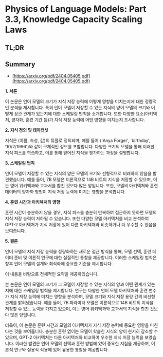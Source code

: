 # Physics of Language Models: Part 3.3, Knowledge Capacity Scaling Laws
## TL;DR
## Summary
- [https://arxiv.org/pdf/2404.05405.pdf](https://arxiv.org/pdf/2404.05405.pdf)

**1. 서론**

이 논문은 언어 모델의 크기가 지식 저장 능력에 어떻게 영향을 미치는지에 대한 정량적인 분석을 제시합니다. 특히 언어 모델이 저장할 수 있는 지식의 양이 모델의 크기와 어떻게 상관 관계가 있는지에 대한 스케일링 법칙을 소개합니다. 또한 다양한 요소(아키텍처, 양자화, 훈련 기간 등)가 지식 저장 능력에 어떤 영향을 미치는지 조사합니다.

**2. 지식 정의 및 데이터셋**

지식은 (이름, 속성, 값)의 튜플로 정의되며, 예를 들어 ('Anya Forger', 'birthday', '10/2/1996')와 같이 구체적인 정보를 포함합니다. 다양한 크기의 모델을 통해 이러한 지식 피스를 학습하고, 이를 통해 얻어진 지식을 평가하는 과정을 설명합니다.

**3. 스케일링 법칙**

언어 모델이 저장할 수 있는 지식의 양은 모델의 크기와 선형적으로 비례하지 않음을 발견했습니다. 예를 들어, 7B 모델은 이론적으로 14B 비트의 지식을 저장할 수 있으며, 이는 영어 위키백과와 교과서를 합친 것보다 많은 양입니다. 또한, 모델의 아키텍처와 훈련 데이터의 양자화 방법이 지식 저장 능력에 미치는 영향을 분석합니다.

**4. 훈련 시간과 아키텍처의 영향**

훈련 시간이 충분하지 않을 경우, 지식 피스를 충분히 반복하여 접근하지 못하면 모델의 지식 저장 능력이 저하될 수 있습니다. 또한 다양한 모델 아키텍처를 비교 분석하여 GPT-2 아키텍처가 지식 저장에 있어 다른 아키텍처와 비슷하거나 더 우수할 수 있음을 보여줍니다.

**5. 결론**

언어 모델의 지식 저장 능력을 정량화하는 새로운 접근 방식을 통해, 모델 선택, 훈련 데이터 준비 및 이론적 연구에 대한 실질적인 통찰을 제공합니다. 이러한 스케일링 법칙은 향후 언어 모델의 설계와 최적화에 중요한 기준을 제시합니다.

이 내용을 바탕으로 전체적인 요약을 제공하겠습니다.

본 논문은 언어 모델의 크기가 그 모델이 저장할 수 있는 지식의 양과 어떤 관계가 있는지에 대한 스케일링 법칙을 제시합니다. 연구는 다양한 언어 모델 아키텍처와 훈련 변수가 지식 저장 능력에 미치는 영향을 분석하며, 모델 크기와 지식 저장 용량 간의 비선형 관계를 밝혀냈습니다. 예를 들어, 7B 파라미터 모델은 이론적으로 14B 비트의 지식을 저장할 수 있는 능력을 가지고 있으며, 이는 영어 위키백과와 교과서의 지식을 합친 것보다 많은 양입니다.

더욱이, 이 논문은 훈련 시간과 모델의 아키텍처가 지식 저장 능력에 중요한 영향을 미친다는 것을 보여줍니다. 충분한 훈련 없이는 모델이 학습한 지식의 양이 현저히 감소할 수 있으며, GPT-2 아키텍처는 다른 아키텍처와 비교하여 우수한 지식 저장 능력을 보였습니다. 이러한 발견은 언어 모델의 선택과 훈련 방법에 있어 중요한 지침을 제공하며, 이론적 연구와 실용적 적용에 있어 유용한 통찰을 제공합니다.